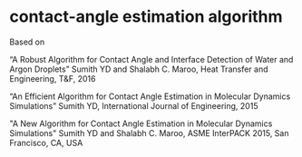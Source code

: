 # contact-angle estimation algorithm
Based on 

 “A Robust Algorithm for Contact Angle and Interface Detection of Water and Argon Droplets”
Sumith YD and Shalabh C. Maroo, Heat Transfer and Engineering, T&F, 2016

 “An Efficient Algorithm for Contact Angle Estimation in Molecular Dynamics Simulations”
Sumith YD, International Journal of Engineering, 2015

"A New Algorithm for Contact Angle Estimation in Molecular Dynamics Simulations"
Sumith YD and Shalabh C. Maroo, ASME InterPACK 2015, San Francisco, CA, USA
